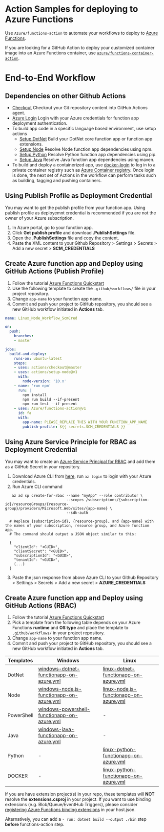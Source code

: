 # Action Samples for deploying to Azure Functions

Use `Azure/functions-action` to automate your workflows to deploy to [Azure Functions](https://azure.microsoft.com/en-us/services/functions/).

If you are looking for a GitHub Action to deploy your customized container image into an Azure Functions container, use [`azure/functions-container-action`](https://github.com/Azure/functions-container-action).

# End-to-End Workflow

## Dependencies on other Github Actions
* [Checkout](https://github.com/actions/checkout) Checkout your Git repository content into GitHub Actions agent.
* [Azure Login](https://github.com/Azure/actions) Login with your Azure credentials for function app deployment authentication.
* To build app code in a specific language based environment, use setup actions 
  * [Setup DotNet](https://github.com/actions/setup-dotnet) Build your DotNet core function app or function app extensions.
  * [Setup Node](https://github.com/actions/setup-node) Resolve Node function app dependencies using npm.
  * [Setup Python](https://github.com/actions/setup-python) Resolve Python function app dependencies using pip.
  * [Setup Java](https://github.com/actions/setup-java) Resolve Java function app dependencies using maven.
* To build and deploy a containerized app, use [docker-login](https://github.com/Azure/docker-login) to log in to a private container registry such as [Azure Container registry](https://azure.microsoft.com/en-us/services/container-registry/). 
Once login is done, the next set of Actions in the workflow can perform tasks such as building, tagging and pushing containers. 

## Using Publish Profile as Deployment Credential
You may want to get the publish profile from your function app. Using publish profile as deployemnt credential is recommended
if you are not the owner of your Azure subscription.
1. In Azure portal, go to your function app.
2. Click **Get publish profile** and download **.PublishSettings** file.
3. Open the **.PublishSettings** file and copy the content.
4. Paste the XML content to your Github Repository > Settings > Secrets > Add a new secret > **SCM_CREDENTIALS**

## Create Azure function app and Deploy using GitHub Actions (Publish Profile)
1. Follow the tutorial [Azure Functions Quickstart](https://docs.microsoft.com/en-us/azure/azure-functions/functions-create-first-function-vs-code)
2. Use the following template to create the `.github/workflows/` file in your project repository.
3. Change `app-name` to your function app name.
4. Commit and push your project to GitHub repository, you should see a new GitHub workflow initiated in **Actions** tab.
```yaml
name: Linux_Node_Workflow_ScmCred

on:
  push:
    branches:
    - master

jobs:
  build-and-deploy:
    runs-on: ubuntu-latest
    steps:
    - uses: actions/checkout@master
    - uses: actions/setup-node@v1
      with:
        node-version: '10.x'
    - name: 'run npm'
      run: |
        npm install
        npm run build --if-present
        npm run test --if-present
    - uses: Azure/functions-action@v1
      id: fa
      with:
        app-name: PLEASE_REPLACE_THIS_WITH_YOUR_FUNCTION_APP_NAME
        publish-profile: ${{ secrets.SCM_CREDENTIALS }}

```

## Using Azure Service Principle for RBAC as Deployment Credential
You may want to create an [Azure Service Principal for RBAC](https://docs.microsoft.com/en-us/azure/role-based-access-control/overview) and add them as a GitHub Secret in your repository.
1. Download Azure CLI from [here](https://docs.microsoft.com/en-us/cli/azure/install-azure-cli?view=azure-cli-latest), run `az login` to login with your Azure credentials.
2. Run Azure CLI command
```
   az ad sp create-for-rbac --name "myApp" --role contributor \
                            --scopes /subscriptions/{subscription-id}/resourceGroups/{resource-group}/providers/Microsoft.Web/sites/{app-name} \
                            --sdk-auth

  # Replace {subscription-id}, {resource-group}, and {app-name} with the names of your subscription, resource group, and Azure function app.
  # The command should output a JSON object similar to this:

  {
    "clientId": "<GUID>",
    "clientSecret": "<GUID>",
    "subscriptionId": "<GUID>",
    "tenantId": "<GUID>",
    (...)
  }
```
3. Paste the json response from above Azure CLI to your Github Repository > Settings > Secrets > Add a new secret > **AZURE_CREDENTIALS**

## Create Azure function app and Deploy using GitHub Actions (RBAC)
1. Follow the tutorial [Azure Functions Quickstart](https://docs.microsoft.com/en-us/azure/azure-functions/functions-create-first-function-vs-code)
2. Pick a template from the following table depends on your Azure Functions **runtime** and **OS type** and place the template to `.github/workflows/` in your project repository.
3. Change `app-name` to your function app name.
4. Commit and push your project to GitHub repository, you should see a new GitHub workflow initiated in **Actions** tab.

| Templates  | Windows |  Linux |
|------------|---------|--------|
| DotNet     | [windows-dotnet-functionapp-on-azure.yml](https://github.com/Azure/actions-workflow-samples/blob/master/FunctionApp/windows-dotnet-functionapp-on-azure.yml) | [linux-dotnet-functionapp-on-azure.yml](https://github.com/Azure/actions-workflow-samples/blob/master/FunctionApp/linux-dotnet-functionapp-on-azure.yml) |
| Node       | [windows-node.js-functionapp-on-azure.yml](https://github.com/Azure/actions-workflow-samples/blob/master/FunctionApp/windows-node.js-functionapp-on-azure.yml) | [linux-node.js-functionapp-on-azure.yml](https://github.com/Azure/actions-workflow-samples/blob/master/FunctionApp/linux-node.js-functionapp-on-azure.yml) |
| PowerShell | [windows-powershell-functionapp-on-azure.yml](https://github.com/Azure/actions-workflow-samples/blob/master/FunctionApp/windows-powershell-functionapp-on-azure.yml) | - |
| Java       | [windows-java-functionapp-on-azure.yml](https://github.com/Azure/actions-workflow-samples/blob/master/FunctionApp/windows-java-functionapp-on-azure.yml) | - |
| Python     | - | [linux-python-functionapp-on-azure.yml](https://github.com/Azure/actions-workflow-samples/blob/master/FunctionApp/linux-python-functionapp-on-azure.yml) |
| DOCKER     | - | [linux-python-functionapp-on-azure.yml](https://github.com/Azure/actions-workflow-samples/blob/master/FunctionApp/linux-container-functionapp-on-azure.yml) |

If you are have extension project(s) in your repo, these templates will **NOT** resolve the **extensions.csproj** in your project. If you want to use binding extensions (e.g. Blob/Queue/EventHub Triggers), please consider [registering Azure Functions binding extensions](https://docs.microsoft.com/en-us/azure/azure-functions/functions-bindings-register) in your host.json.

Alternatively, you can add a `- run: dotnet build --output ./bin` step **before** functions-action step.
